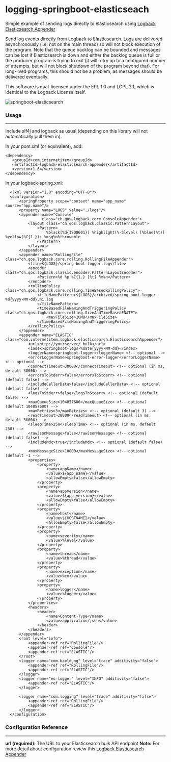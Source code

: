 # logging-springboot-elasticseach
Simple example of sending logs directly to elasticsearch using <a href="https://github.com/internetitem/logback-elasticsearch-appender" target="_blank">Logback Elasticsearch Appender</a> 

Send log events directly from Logback to Elasticsearch. Logs are delivered asynchronously (i.e. not on the main thread) so will not block execution of the program. Note that the queue backlog can be bounded and messages can be lost if Elasticsearch is down and either the backlog queue is full or the producer program is trying to exit (it will retry up to a configured number of attempts, but will not block shutdown of the program beyond that). For long-lived programs, this should not be a problem, as messages should be delivered eventually.

This software is dual-licensed under the EPL 1.0 and LGPL 2.1, which is identical to the Logback License itself.

   ![springboot-elasticsearch](https://user-images.githubusercontent.com/103335597/164795336-16e4a6a4-7f15-4c06-a8d4-daaa653141d7.png)

<h3>Usage</h3>
<hr>
Include slf4j and logback as usual (depending on this library will not automatically pull them in).

In your pom.xml (or equivalent), add:

    <dependency>
       <groupId>com.internetitem</groupId>
       <artifactId>logback-elasticsearch-appender</artifactId>
       <version>1.6</version>
    </dependency>
 
In your logback-spring.xml:

      <?xml version="1.0" encoding="UTF-8"?>
      <configuration>
          <springProperty scope="context" name="app_name" source="app.name"/>
          <property name="LOGS" value="./logs"/>
          <appender name="Console"
                    class="ch.qos.logback.core.ConsoleAppender">
              <layout class="ch.qos.logback.classic.PatternLayout">
                  <Pattern>
                      %black(%d{ISO8601}) %highlight(%-5level) [%blue(%t)] %yellow(%C{1.}): %msg%n%throwable
                  </Pattern>
              </layout>
          </appender>
          <appender name="RollingFile" class="ch.qos.logback.core.rolling.RollingFileAppender">
              <file>${LOGS}/spring-boot-logger.log</file>
              <encoder class="ch.qos.logback.classic.encoder.PatternLayoutEncoder">
                  <Pattern>%d %p %C{1.} [%t] %m%n</Pattern>
              </encoder>
              <rollingPolicy class="ch.qos.logback.core.rolling.TimeBasedRollingPolicy">
                  <fileNamePattern>${LOGS}/archived/spring-boot-logger-%d{yyyy-MM-dd}.%i.log
                  </fileNamePattern>
                  <timeBasedFileNamingAndTriggeringPolicy class="ch.qos.logback.core.rolling.SizeAndTimeBasedFNATP">
                      <maxFileSize>10MB</maxFileSize>
                  </timeBasedFileNamingAndTriggeringPolicy>
              </rollingPolicy>
          </appender>
          <appender name="ELASTIC" class="com.internetitem.logback.elasticsearch.ElasticsearchAppender">
              <url>http://yourserver/_bulk</url>
              <index>springboot-logs-%date{yyyy-MM-dd}</index>
              <loggerName>springboot-logger</loggerName> <!-- optional -->
              <errorLoggerName>springboot-error-logger</errorLoggerName> <!-- optional -->
              <connectTimeout>30000</connectTimeout> <!-- optional (in ms, default 30000) -->
              <errorsToStderr>false</errorsToStderr> <!-- optional (default false) -->
              <includeCallerData>false</includeCallerData> <!-- optional (default false) -->
              <logsToStderr>false</logsToStderr> <!-- optional (default false) -->
              <maxQueueSize>104857600</maxQueueSize> <!-- optional (default 104857600) -->
              <maxRetries>3</maxRetries> <!-- optional (default 3) -->
              <readTimeout>30000</readTimeout> <!-- optional (in ms, default 30000) -->
              <sleepTime>250</sleepTime> <!-- optional (in ms, default 250) -->
              <rawJsonMessage>false</rawJsonMessage> <!-- optional (default false) -->
              <includeMdc>true</includeMdc> <!-- optional (default false) -->
              <maxMessageSize>10000</maxMessageSize> <!-- optional (default -1 -->
              <properties>
                  <property>
                      <name>appName</name>
                      <value>${app_name}</value>
                      <allowEmpty>false</allowEmpty>
                  </property>
                  <property>
                      <name>appVersion</name>
                      <value>${app_version}</value>
                      <allowEmpty>false</allowEmpty>
                  </property>
                  <property>
                      <name>host</name>
                      <value>${HOSTNAME}</value>
                      <allowEmpty>false</allowEmpty>
                  </property>
                  <property>
                      <name>severity</name>
                      <value>%level</value>
                  </property>
                  <property>
                      <name>thread</name>
                      <value>%thread</value>
                  </property>
                  <property>
                      <name>exception</name>
                      <value>%ex</value>
                  </property>
                  <property>
                      <name>logger</name>
                      <value>%logger</value>
                  </property>
              </properties>
              <headers>
                  <header>
                      <name>Content-Type</name>
                      <value>application/json</value>
                  </header>
              </headers>
          </appender>
          <root level="info">
              <appender-ref ref="RollingFile"/>
              <appender-ref ref="Console"/>
              <appender-ref ref="ELASTIC"/>
          </root>
          <logger name="com.baeldung" level="trace" additivity="false">
              <appender-ref ref="RollingFile"/>
              <appender-ref ref="ELASTIC"/>
          </logger>
          <logger name="es-logger" level="INFO" additivity="false">
              <appender-ref ref="ELASTIC"/>
          </logger>

          <logger name="com.logging" level="trace" additivity="false">
              <appender-ref ref="RollingFile"/>
              <appender-ref ref="ELASTIC"/>
          </logger>
      </configuration>

<h3>Configuration Reference</h3>
<hr>
   <strong>url (required):</strong> The URL to your Elasticsearch bulk API endpoint
<strong>Note:</strong> For more detail about configuration review this <a href="https://github.com/internetitem/logback-elasticsearch-appender" target="_blank">Logback Elasticsearch Appender</a>
